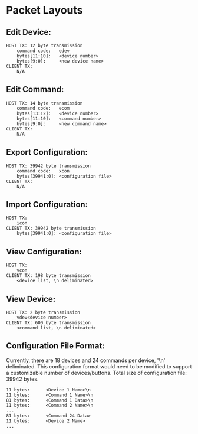 # Packet Layouts
## Edit Device:
```
HOST TX: 12 byte transmission
    command code:   edev
    bytes[11:10]:   <device number>
    bytes[9:0]:     <new device name>
CLIENT TX:
    N/A
```
## Edit Command:
```
HOST TX: 14 byte transmission
    command code:   ecom
    bytes[13:12]:   <device number>
    bytes[11:10]:   <command number>
    bytes[9:0]:     <new command name>
CLIENT TX:
    N/A
```
## Export Configuration:
```
HOST TX: 39942 byte transmission
    command code:   xcon
    bytes[39941:0]: <configuration file>
CLIENT TX:
    N/A
```
## Import Configuration:
```
HOST TX:
    icon
CLIENT TX: 39942 byte transmission
    bytes[39941:0]: <configuration file>
```
## View Configuration:
```
HOST TX:
    vcon
CLIENT TX: 198 byte transmission
    <device list, \n deliminated>
```
## View Device:
```
HOST TX: 2 byte transmission
    vdev<device number>
CLIENT TX: 600 byte transmission
    <command list, \n deliminated>
```
## Configuration File Format:
Currently, there are 18 devices and 24 commands per device, '\n' deliminated.  This configuration format would need to be modified to support a customizable number of devices/buttons.
Total size of configuration file: 39942 bytes.
```
11 bytes:      <Device 1 Name>\n
11 bytes:      <Command 1 Name>\n
81 bytes:      <Command 1 Data>\n
11 bytes:      <Command 2 Name>\n
...
81 bytes:      <Command 24 Data>
11 bytes:      <Device 2 Name>
...
```
